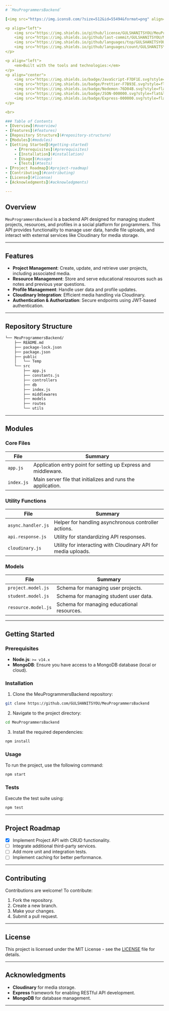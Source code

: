 ```yaml
---
# `MeuProgrammersBackend`

[<img src="https://img.icons8.com/?size=512&id=55494&format=png" align="right" width="25%">](https://github.com/GULSHANITSYOU/MeuProgrammersBackend)

<p align="left">
	<img src="https://img.shields.io/github/license/GULSHANITSYOU/MeuProgrammersBackend?style=flat&logo=opensourceinitiative&logoColor=white&color=0080ff" alt="license">
	<img src="https://img.shields.io/github/last-commit/GULSHANITSYOU/MeuProgrammersBackend?style=flat&logo=git&logoColor=white&color=0080ff" alt="last-commit">
	<img src="https://img.shields.io/github/languages/top/GULSHANITSYOU/MeuProgrammersBackend?style=flat&color=0080ff" alt="repo-top-language">
	<img src="https://img.shields.io/github/languages/count/GULSHANITSYOU/MeuProgrammersBackend?style=flat&color=0080ff" alt="repo-language-count">
</p>

<p align="left">
	<em>Built with the tools and technologies:</em>
</p>
<p align="center">
	<img src="https://img.shields.io/badge/JavaScript-F7DF1E.svg?style=flat&logo=JavaScript&logoColor=black" alt="JavaScript">
	<img src="https://img.shields.io/badge/Prettier-F7B93E.svg?style=flat&logo=Prettier&logoColor=black" alt="Prettier">
	<img src="https://img.shields.io/badge/Nodemon-76D04B.svg?style=flat&logo=Nodemon&logoColor=white" alt="Nodemon">
	<img src="https://img.shields.io/badge/JSON-000000.svg?style=flat&logo=JSON&logoColor=white" alt="JSON">
	<img src="https://img.shields.io/badge/Express-000000.svg?style=flat&logo=Express&logoColor=white" alt="Express">
</p>

<br>

### Table of Contents
- [Overview](#overview)
- [Features](#features)
- [Repository Structure](#repository-structure)
- [Modules](#modules)
- [Getting Started](#getting-started)
    - [Prerequisites](#prerequisites)
    - [Installation](#installation)
    - [Usage](#usage)
    - [Tests](#tests)
- [Project Roadmap](#project-roadmap)
- [Contributing](#contributing)
- [License](#license)
- [Acknowledgments](#acknowledgments)

---
```


## Overview

`MeuProgrammersBackend` is a backend API designed for managing student projects, resources, and profiles in a social platform for programmers. This API provides functionality to manage user data, handle file uploads, and interact with external services like Cloudinary for media storage.

---

## Features

- **Project Management**: Create, update, and retrieve user projects, including associated media.
- **Resource Management**: Store and serve educational resources such as notes and previous year questions.
- **Profile Management**: Handle user data and profile updates.
- **Cloudinary Integration**: Efficient media handling via Cloudinary.
- **Authentication & Authorization**: Secure endpoints using JWT-based authentication.

---

## Repository Structure

```sh
└── MeuProgrammersBackend/
    ├── README.md
    ├── package-lock.json
    ├── package.json
    ├── public
    │   └── Temp
    └── src
        ├── app.js
        ├── constants.js
        ├── controllers
        ├── db
        ├── index.js
        ├── middlewares
        ├── models
        ├── routes
        └── utils
```

---

## Modules

### Core Files

| File | Summary |
| --- | --- |
| `app.js` | Application entry point for setting up Express and middleware. |
| `index.js` | Main server file that initializes and runs the application. |

### Utility Functions

| File | Summary |
| --- | --- |
| `async.handler.js` | Helper for handling asynchronous controller actions. |
| `api.response.js` | Utility for standardizing API responses. |
| `cloudinary.js` | Utility for interacting with Cloudinary API for media uploads. |

### Models

| File | Summary |
| --- | --- |
| `project.model.js` | Schema for managing user projects. |
| `student.model.js` | Schema for managing student user data. |
| `resource.model.js` | Schema for managing educational resources. |

---

## Getting Started

### Prerequisites

- **Node.js**: `>= v14.x`
- **MongoDB**: Ensure you have access to a MongoDB database (local or cloud).

### Installation

1. Clone the MeuProgrammersBackend repository:
```sh
git clone https://github.com/GULSHANITSYOU/MeuProgrammersBackend
```

2. Navigate to the project directory:
```sh
cd MeuProgrammersBackend
```

3. Install the required dependencies:
```sh
npm install
```

### Usage

To run the project, use the following command:

```sh
npm start
```

### Tests

Execute the test suite using:

```sh
npm test
```

---

## Project Roadmap

- [X] Implement Project API with CRUD functionality.
- [ ] Integrate additional third-party services.
- [ ] Add more unit and integration tests.
- [ ] Implement caching for better performance.

---

## Contributing

Contributions are welcome! To contribute:

1. Fork the repository.
2. Create a new branch.
3. Make your changes.
4. Submit a pull request.

---

## License

This project is licensed under the MIT License - see the [LICENSE](https://github.com/GULSHANITSYOU/MeuProgrammersBackend/blob/main/LICENSE) file for details.

---

## Acknowledgments

- **Cloudinary** for media storage.
- **Express** framework for enabling RESTful API development.
- **MongoDB** for database management.
  
---
